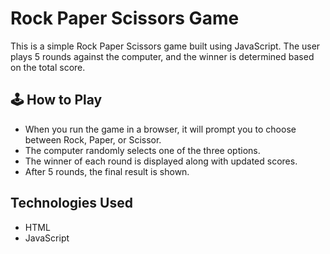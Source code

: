 # Rock Paper Scissors Game

This is a simple Rock Paper Scissors game built using JavaScript. The user plays 5 rounds against the computer, and the winner is determined based on the total score.

## 🕹️ How to Play

- When you run the game in a browser, it will prompt you to choose between Rock, Paper, or Scissor.
- The computer randomly selects one of the three options.
- The winner of each round is displayed along with updated scores.
- After 5 rounds, the final result is shown.

## Technologies Used

- HTML
- JavaScript
